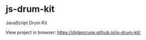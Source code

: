 # js-drum-kit
JavaScript Drum Kit

View project in browser: https://dylancruse.github.io/js-drum-kit/
